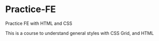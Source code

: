 # Practice-FE
Practice FE with HTML and CSS

This is a course to understand general styles with CSS Grid, and HTML
